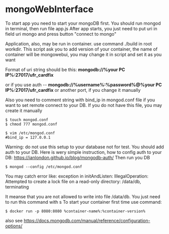 # mongoWebInterface
To start app you need to start your mongoDB first. You should run mongod in terminal, then run file app.js
After app starts, you just need to put uri in field uri mongo and press button "connect to mongo"

Application, also, may be run in container. use command ./build in root workdir. This script ask you to add version of your container, the name of container will be mongowebui, you may change it in script and set it as you want

Format of uri string should be this: <b>mongodb://%your PC IP%:27017/ufr_cardfix</b> 

or if you use auth -- <b>mongodb://%username%:%password%@%your PC IP%:27017/ufr_cardfix</b> or another port, if you change it manually

Also you need to comment string with bind_ip in mongod.conf file if you want to set remote connect to your DB. If you do not have this file, you may create it manually
~~~~
$ touch mongod.conf
$ chmod 777 mongod.conf
~~~~
~~~~
$ vim /etc/mongod.conf
#bind_ip = 127.0.0.1
~~~~
Warning: do not use this setup to your database not for test. You should add auth to your DB.
Here is wery simple instruction, how to config auth to your DB: https://ianlondon.github.io/blog/mongodb-auth/
Then run you DB
~~~~
$ mongod --config /etc/mongod.conf
~~~~
You may catch error like: exception in initAndListen: IllegalOperation: Attempted to create a lock file on a read-only directory: /data/db, terminating

It meanse that you are not allowed to write into file /data/db. You just need to run this command with s
To start your container first time use command:
~~~~
$ docker run -p 8080:8080 %container-name%:%container-version%
~~~~
also see https://docs.mongodb.com/manual/reference/configuration-options/
